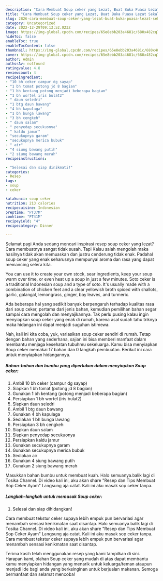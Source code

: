 ```yaml
---
description: "Cara Membuat Soup ceker yang Lezat, Buat Buka Puasa Lezat Sekali"
title: "Cara Membuat Soup ceker yang Lezat, Buat Buka Puasa Lezat Sekali"
slug: 2826-cara-membuat-soup-ceker-yang-lezat-buat-buka-puasa-lezat-sekali
category: Uncategorized
date: 2022-12-29T09:13:52.023Z
image: https://img-global.cpcdn.com/recipes/65e8ebb203a4681c/680x482cq70/soup-ceker-foto-resep-utama.jpg
hideToc: false
enableToc: true
enableTocContent: false
thumbnail: https://img-global.cpcdn.com/recipes/65e8ebb203a4681c/680x482cq70/soup-ceker-foto-resep-utama.jpg
cover: https://img-global.cpcdn.com/recipes/65e8ebb203a4681c/680x482cq70/soup-ceker-foto-resep-utama.jpg
author: Admin
authorAv: notfound
ratingvalue: 4.8
reviewcount: 4
recipeingredient:
- "10 bh ceker campur dg sayap"
- "1 bh tomat potong jd 8 bagian"
- "1 bh kentang potong menjadi beberapa bagian"
- "1 bh wortel iris bulat2"
- " daun seledri"
- "1 btg daun bawang"
- "4 bh kapulaga"
- "1 bh bunga lawang"
- "3 bh cengkeh"
- " daun salam"
- " penyedap secukuonya"
- " kaldu jamur"
- "secukupnya garam"
- "secukupnya merica bubuk"
- " air"
- "4 siung bawang putih"
- "2 siung bawang merah"
recipeinstructions:

- "Selesai dan siap dinikmati!"
categories:
- Resep
tags:
- soup
- ceker

katakunci: soup ceker 
nutrition: 213 calories
recipecuisine: Indonesian
preptime: "PT37M"
cooktime: "PT41M"
recipeyield: "4"
recipecategory: Dinner

---
```



Selamat pagi Anda sedang mencari inspirasi resep soup ceker yang lezat? Cara membuatnya sangat tidak susah. Tapi Kalau salah mengolah maka hasilnya tidak akan memuaskan dan justru cenderung tidak enak. Padahal soup ceker yang enak seharusnya mempunyai aroma dan rasa yang dapat memancing selera kita.


You can use it to create your own stock, sear ingredients, keep your soup warm over time, or even heat up a soup in just a few minutes. Soto ceker is a traditional Indonesian soup and a type of soto. It&#39;s usually made with a combination of chicken feet and a clear yellowish broth spiced with shallots, garlic, galangal, lemongrass, ginger, bay leaves, and turmeric.

Ada beberapa hal yang sedikit banyak berpengaruh terhadap kualitas rasa dari soup ceker, pertama dari jenis bahan, kemudian pemilihan bahan segar sampai cara mengolah dan menyajikannya. Tak perlu pusing kalau ingin menyiapkan soup ceker yang enak di rumah, karena asal sudah tahu triknya maka hidangan ini dapat menjadi suguhan istimewa.


Nah, kali ini kita coba, yuk, variasikan soup ceker sendiri di rumah. Tetap dengan bahan yang sederhana, sajian ini bisa memberi manfaat dalam membantu menjaga kesehatan tubuhmu sekeluarga. Kamu bisa menyiapkan Soup ceker memakai 17 bahan dan 0 langkah pembuatan. Berikut ini cara untuk menyiapkan hidangannya.

<!--inarticleads1-->

##### Bahan-bahan dan bumbu yang diperlukan dalam menyiapkan Soup ceker:

1. Ambil 10 bh ceker (campur dg sayap)
1. Siapkan 1 bh tomat (potong jd 8 bagian)
1. Gunakan 1 bh kentang (potong menjadi beberapa bagian)
1. Persiapkan 1 bh wortel (iris bulat2)
1. Siapkan  daun seledri
1. Ambil 1 btg daun bawang
1. Gunakan 4 bh kapulaga
1. Sediakan 1 bh bunga lawang
1. Persiapkan 3 bh cengkeh
1. Siapkan  daun salam
1. Siapkan  penyedap secukuonya
1. Persiapkan  kaldu jamur
1. Gunakan secukupnya garam
1. Gunakan secukupnya merica bubuk
1. Sediakan  air
1. Gunakan 4 siung bawang putih
1. Gunakan 2 siung bawang merah


Masukkan bahan bumbu untuk membuat kuah. Halo semuanya.balik lagi di Tosika Channel. Di video kali ini, aku akan share &#34;Resep dan Tips Membuat Sop Ceker Ayam&#34; Langsung aja catat. Kali ini aku masak sop ceker tanpa. 

<!--inarticleads2-->

##### Langkah-langkah untuk memasak Soup ceker:


1. Selesai dan siap dihidangkan!

Cara membuat tekstur ceker supaya lebih empuk pun bervariasi agar menambah sensasi kenikmatan saat disantap. Halo semuanya.balik lagi di Tosika Channel. Di video kali ini, aku akan share &#34;Resep dan Tips Membuat Sop Ceker Ayam&#34; Langsung aja catat. Kali ini aku masak sop ceker tanpa. Cara membuat tekstur ceker supaya lebih empuk pun bervariasi agar menambah sensasi kenikmatan saat disantap. 

Terima kasih telah menggunakan resep yang kami tampilkan di sini. Harapan kami, olahan Soup ceker yang mudah di atas dapat membantu kamu menyiapkan hidangan yang menarik untuk keluarga/teman ataupun menjadi ide bagi anda yang berkeinginan untuk berjualan makanan. Semoga bermanfaat dan selamat mencoba!
